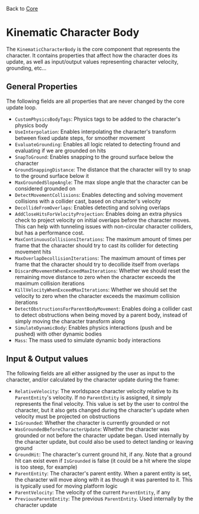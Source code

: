 Back to [Core](../core.md)

# Kinematic Character Body

The `KinematicCharacterBody` is the core component that represents the character. It contains properties that affect how the character does its update, as well as input/output values representing character velocity, grounding, etc...


## General Properties

The following fields are all properties that are never changed by the core update loop.

- `CustomPhysicsBodyTags`: Physics tags to be added to the character's physics body
- `UseInterpolation`: Enables interpolating the character's transform between fixed update steps, for smoother movement
- `EvaluateGrounding`: Enables all logic related to detecting fround and evaluating if we are grounded on hits
- `SnapToGround`: Enables snapping to the ground surface below the character
- `GroundSnappingDistance`: The distance that the character will try to snap to the ground surface below it
- `MaxGroundedSlopeAngle`: The max slope angle that the character can be considered grounded on
- `DetectMovementCollisions`: Enables detecting and solving movement collisions with a collider cast, based on character's velocity
- `DecollideFromOverlaps`: Enables detecting and solving overlaps
- `AddCloseHitsForVelocityProjection`: Enables doing an extra physics check to project velocity on initial overlaps before the character moves. This can help with tunneling issues with non-circular character colliders, but has a performance cost.
- `MaxContinuousCollisionsIterations`: The maximum amount of times per frame that the character should try to cast its collider for detecting movement hits
- `MaxOverlapDecollisionIterations`: The maximum amount of times per frame that the character should try to decollide itself from overlaps
- `DiscardMovementWhenExceedMaxIterations`: Whether we should reset the remaining move distance to zero when the character exceeds the maximum collision iterations
- `KillVelocityWhenExceedMaxIterations`: Whether we should set the velocity to zero when the character exceeds the maximum collision iterations
- `DetectObstructionsForParentBodyMovement`: Enables doing a collider cast to detect obstructions when being moved by a parent body, instead of simply moving the character transform along
- `SimulateDynamicBody`: Enables physics interactions (push and be pushed) with other dynamic bodies
- `Mass`: The mass used to simulate dynamic body interactions


## Input & Output values

The following fields are all either assigned by the user as input to the character, and/or calculated by the character update during the frame:

- `RelativeVelocity`: The worldspace character velocity relative to its `ParentEntity`'s velocity. If no `ParentEntity` is assigned, it simply represents the final velocity. This value is set by the user to control the character, but it also gets changed during the character's update when velocity must be projected on obstructions
- `IsGrounded`: Whether the character is currently grounded or not
- `WasGroundedBeforeCharacterUpdate`: Whether the character was grounded or not before the character update began. Used internally by the character update, but could also be used to detect landing or leaving ground
- `GroundHit`: The character's current ground hit, if any. Note that a ground hit can exist even if `IsGrounded` is false (it could be a hit where the slope is too steep, for example)
- `ParentEntity`: The character's parent entity. When a parent entity is set, the character will move along with it as though it was parented to it. This is typically used for moving platform logic
- `ParentVelocity`: The velocity of the current `ParentEntity`, if any
- `PreviousParentEntity`: The previous `ParentEntity`. Used internally by the character update